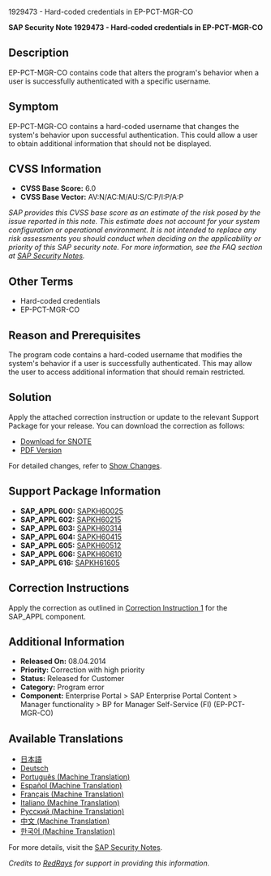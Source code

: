 1929473 - Hard-coded credentials in EP-PCT-MGR-CO

**SAP Security Note 1929473 - Hard-coded credentials in EP-PCT-MGR-CO**

**Description**
---
EP-PCT-MGR-CO contains code that alters the program's behavior when a user is successfully authenticated with a specific username.

**Symptom**
---
EP-PCT-MGR-CO contains a hard-coded username that changes the system's behavior upon successful authentication. This could allow a user to obtain additional information that should not be displayed.

**CVSS Information**
---
- **CVSS Base Score:** 6.0
- **CVSS Base Vector:** AV:N/AC:M/AU:S/C:P/I:P/A:P

*SAP provides this CVSS base score as an estimate of the risk posed by the issue reported in this note. This estimate does not account for your system configuration or operational environment. It is not intended to replace any risk assessments you should conduct when deciding on the applicability or priority of this SAP security note. For more information, see the FAQ section at [SAP Security Notes](https://service.sap.com/securitynotes/).*

**Other Terms**
---
- Hard-coded credentials
- EP-PCT-MGR-CO

**Reason and Prerequisites**
---
The program code contains a hard-coded username that modifies the system's behavior if a user is successfully authenticated. This may allow the user to access additional information that should remain restricted.

**Solution**
---
Apply the attached correction instruction or update to the relevant Support Package for your release. You can download the correction as follows:
- [Download for SNOTE](https://notesdownloads.sap.com/note/0040000011399562017)
- [PDF Version](https://userapps.support.sap.com/sap/support/sfm/notes/print/0001929473?language=en-US&token=69632E68DF6EC87C848E0D9E9AB69CD5)

For detailed changes, refer to [Show Changes](https://me.sap.com/notesLatestChanges/0001929473/E/diff).

**Support Package Information**
---
- **SAP_APPL 600:** [SAPKH60025](https://me.sap.com/supportpackage/SAPKH60025)
- **SAP_APPL 602:** [SAPKH60215](https://me.sap.com/supportpackage/SAPKH60215)
- **SAP_APPL 603:** [SAPKH60314](https://me.sap.com/supportpackage/SAPKH60314)
- **SAP_APPL 604:** [SAPKH60415](https://me.sap.com/supportpackage/SAPKH60415)
- **SAP_APPL 605:** [SAPKH60512](https://me.sap.com/supportpackage/SAPKH60512)
- **SAP_APPL 606:** [SAPKH60610](https://me.sap.com/supportpackage/SAPKH60610)
- **SAP_APPL 616:** [SAPKH61605](https://me.sap.com/supportpackage/SAPKH61605)

**Correction Instructions**
---
Apply the correction as outlined in [Correction Instruction 1](https://me.sap.com/corrins/0001929473/1) for the SAP_APPL component.

**Additional Information**
---
- **Released On:** 08.04.2014
- **Priority:** Correction with high priority
- **Status:** Released for Customer
- **Category:** Program error
- **Component:** Enterprise Portal > SAP Enterprise Portal Content > Manager functionality > BP for Manager Self-Service (FI) (EP-PCT-MGR-CO)

**Available Translations**
---
- [日本語](https://me.sap.com/notes/0001929473/J)
- [Deutsch](https://me.sap.com/notes/0001929473/D)
- [Português (Machine Translation)](https://me.sap.com/notes/0001929473/P)
- [Español (Machine Translation)](https://me.sap.com/notes/0001929473/S)
- [Français (Machine Translation)](https://me.sap.com/notes/0001929473/F)
- [Italiano (Machine Translation)](https://me.sap.com/notes/0001929473/I)
- [Русский (Machine Translation)](https://me.sap.com/notes/0001929473/R)
- [中文 (Machine Translation)](https://me.sap.com/notes/0001929473/1)
- [한국어 (Machine Translation)](https://me.sap.com/notes/0001929473/3)

For more details, visit the [SAP Security Notes](https://me.sap.com/notes/0001929473).

*Credits to [RedRays](https://redrays.io) for support in providing this information.*